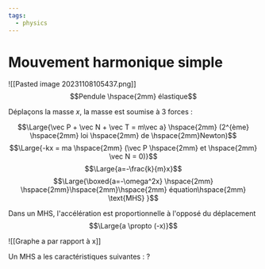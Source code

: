 ```yaml
---
tags:
  - physics
---
```

# Mouvement harmonique simple
![[Pasted image 20231108105437.png]]
$$Pendule \hspace{2mm} élastique$$

Déplaçons la masse $x$, la masse est soumise à 3 forces :

$$\Large{\vec P + \vec N + \vec T = m\vec a} \hspace{2mm} (2^{ème} \hspace{2mm} loi \hspace{2mm} de \hspace{2mm}Newton)$$
$$\Large{-kx = ma \hspace{2mm} (\vec P \hspace{2mm} et \hspace{2mm} \vec N = 0)}$$
$$\Large{a=-\frac{k}{m}x}$$
$$\Large{\boxed{a=-\omega^2x} \hspace{2mm} \hspace{2mm}\hspace{2mm}\hspace{2mm} équation\hspace{2mm} \text{MHS} }$$

Dans un MHS, l'accélération est proportionnelle à l'opposé du déplacement
$$\Large{a \propto (-x)}$$

![[Graphe a par rapport à x]]

Un MHS a les caractéristiques suivantes :
?

